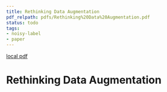 ```yaml
---
title: Rethinking Data Augmentation
pdf_relpath: pdfs/Rethinking%20Data%20Augmentation.pdf
status: todo
tags:
- noisy-label
- paper
---
```


[local pdf](../../../pdfs/Rethinking%20Data%20Augmentation.pdf)

# Rethinking Data Augmentation
